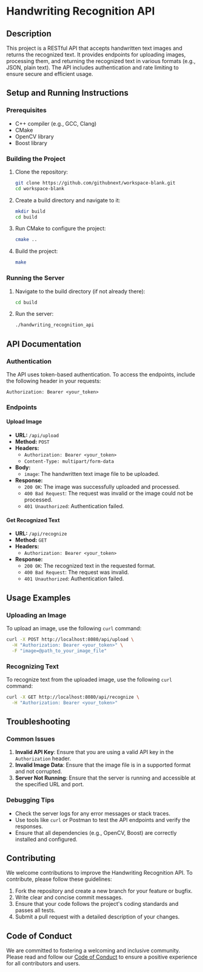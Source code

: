 # Handwriting Recognition API

## Description

This project is a RESTful API that accepts handwritten text images and returns the recognized text. It provides endpoints for uploading images, processing them, and returning the recognized text in various formats (e.g., JSON, plain text). The API includes authentication and rate limiting to ensure secure and efficient usage.

## Setup and Running Instructions

### Prerequisites

- C++ compiler (e.g., GCC, Clang)
- CMake
- OpenCV library
- Boost library

### Building the Project

1. Clone the repository:
   ```sh
   git clone https://github.com/githubnext/workspace-blank.git
   cd workspace-blank
   ```

2. Create a build directory and navigate to it:
   ```sh
   mkdir build
   cd build
   ```

3. Run CMake to configure the project:
   ```sh
   cmake ..
   ```

4. Build the project:
   ```sh
   make
   ```

### Running the Server

1. Navigate to the build directory (if not already there):
   ```sh
   cd build
   ```

2. Run the server:
   ```sh
   ./handwriting_recognition_api
   ```

## API Documentation

### Authentication

The API uses token-based authentication. To access the endpoints, include the following header in your requests:
```
Authorization: Bearer <your_token>
```

### Endpoints

#### Upload Image

- **URL:** `/api/upload`
- **Method:** `POST`
- **Headers:**
  - `Authorization: Bearer <your_token>`
  - `Content-Type: multipart/form-data`
- **Body:**
  - `image`: The handwritten text image file to be uploaded.
- **Response:**
  - `200 OK`: The image was successfully uploaded and processed.
  - `400 Bad Request`: The request was invalid or the image could not be processed.
  - `401 Unauthorized`: Authentication failed.

#### Get Recognized Text

- **URL:** `/api/recognize`
- **Method:** `GET`
- **Headers:**
  - `Authorization: Bearer <your_token>`
- **Response:**
  - `200 OK`: The recognized text in the requested format.
  - `400 Bad Request`: The request was invalid.
  - `401 Unauthorized`: Authentication failed.

## Usage Examples

### Uploading an Image

To upload an image, use the following `curl` command:

```sh
curl -X POST http://localhost:8080/api/upload \
  -H "Authorization: Bearer <your_token>" \
  -F "image=@path_to_your_image_file"
```

### Recognizing Text

To recognize text from the uploaded image, use the following `curl` command:

```sh
curl -X GET http://localhost:8080/api/recognize \
  -H "Authorization: Bearer <your_token>"
```

## Troubleshooting

### Common Issues

1. **Invalid API Key**: Ensure that you are using a valid API key in the `Authorization` header.
2. **Invalid Image Data**: Ensure that the image file is in a supported format and not corrupted.
3. **Server Not Running**: Ensure that the server is running and accessible at the specified URL and port.

### Debugging Tips

- Check the server logs for any error messages or stack traces.
- Use tools like `curl` or Postman to test the API endpoints and verify the responses.
- Ensure that all dependencies (e.g., OpenCV, Boost) are correctly installed and configured.

## Contributing

We welcome contributions to improve the Handwriting Recognition API. To contribute, please follow these guidelines:

1. Fork the repository and create a new branch for your feature or bugfix.
2. Write clear and concise commit messages.
3. Ensure that your code follows the project's coding standards and passes all tests.
4. Submit a pull request with a detailed description of your changes.

## Code of Conduct

We are committed to fostering a welcoming and inclusive community. Please read and follow our [Code of Conduct](CODE_OF_CONDUCT.md) to ensure a positive experience for all contributors and users.
